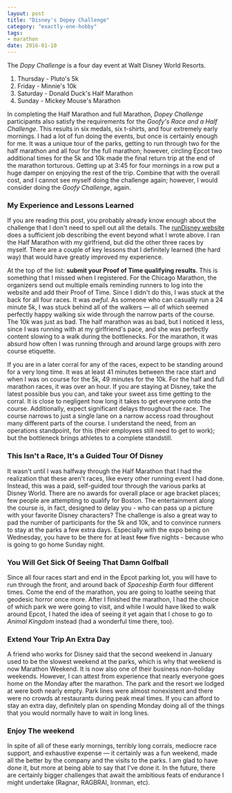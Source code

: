 ```yaml
---
layout: post
title: "Disney's Dopey Challenge"
category: "exactly-one-hobby"
tags:
- marathon
date: 2016-01-10
---
```


The _Dopy Challenge_ is a four day event at Walt Disney World Resorts.

1. Thursday - Pluto's 5k
1. Friday - Minnie's 10k
1. Saturday - Donald Duck's Half Marathon
1. Sunday - Mickey Mouse's Marathon

In completing the Half Marathon and full Marathon, _Dopey Challenge_ participants also satisfy the requirements for the _Goofy's Race and a Half Challenge_. This results in six medals, six t-shirts, and four extremely early mornings. I had a lot of fun doing the events, but once is certainly enough for me. It was a unique tour of the parks, getting to run through two for the half marathon and all four for the full marathon; however, circling Epcot two additional times for the 5k and 10k made the final return trip at the end of the marathon torturous. Getting up at 3:45 for four mornings in a row put a huge damper on enjoying the rest of the trip. Combine that with the overall cost, and I cannot see myself doing the challenge again; however, I would consider doing the _Goofy Challenge_, again.


### My Experience and Lessons Learned

If you are reading this post, you probably already know enough about the challenge that I don't need to spell out all the details. The [runDisney website](http://www.rundisney.com/disneyworld-marathon/#dopey-challenge) does a sufficient job describing the event beyond what I wrote above. I ran the Half Marathon with my girlfriend, but did the other three races by myself. There are a couple of key lessons that I definitely learned (the hard way) that would have greatly improved my experience.

At the top of the list: **submit your Proof of Time qualifying results**. This is something that I missed when I registered. For the Chicago Marathon, the organizers send out multiple emails reminding runners to log into the website and add their Proof of Time. Since I didn't do this, I was stuck at the back for all four races. It was _awful_. As someone who can casually run a 24 minute 5k, I was stuck behind all of the walkers &mdash; all of which seemed perfectly happy walking six wide through the narrow parts of the course. The 10k was just as bad. The half marathon was as bad, but I noticed it less, since I was running with at my girlfriend's pace, and she was perfectly content slowing to a walk during the bottlenecks. For the marathon, it was absurd how often I was running through and around large groups with zero course etiquette.

If you are in a later corral for any of the races, expect to be standing around for a very long time. It was at least 41 minutes between the race start and when I was on course for the 5k, 49 minutes for the 10k. For the half and full marathon races, it was over an hour. If you are staying at Disney, take the latest possible bus you can, and take your sweet ass time getting to the corral. It is close to negligent how long it takes to get everyone onto the course. Additionally, expect significant delays throughout the race. The course narrows to just a single lane on a narrow access road throughout many different parts of the course. I understand the need, from an operations standpoint, for this (their employees still need to get to work); but the bottleneck brings athletes to a complete standstill.

### This Isn't a Race, It's a Guided Tour Of Disney

It wasn't until I was halfway through the Half Marathon that I had the realization that these aren't races, like every other running event I had done. Instead, this was a paid, self-guided tour through the various parks at Disney World. There are no awards for overall place or age bracket places; few people are attempting to qualify for Boston. The entertainment along the course is, in fact, designed to delay you - who can pass up a picture with your favorite Disney characters? The challenge is also a great way to pad the number of participants for the 5k and 10k, and to convince runners to stay at the parks a few extra days. Especially with the expo being on Wednesday, you have to be there for at least <del>four</del> five nights - because who is going to go home Sunday night.

### You Will Get Sick Of Seeing That Damn Golfball

Since all four races start and end in the Epcot parking lot, you will have to run through the front, and around back of _Spaceship Earth_ four different times. Come the end of the marathon, you are going to loathe seeing that geodesic horror once more. After I finished the marathon, I had the choice of which park we were going to visit, and while I would have liked to walk around Epcot, I hated the idea of seeing it yet again that I chose to go to _Animal Kingdom_ instead (had a wonderful time there, too).

### Extend Your Trip An Extra Day

A friend who works for Disney said that the second weekend in January used to be the slowest weekend at the parks, which is why that weekend is now Marathon Weekend. It is now also one of their business non-holiday weekends. However, I can attest from experience that nearly everyone goes home on the Monday after the marathon. The park and the resort we lodged at were both nearly empty. Park lines were almost nonexistent and there were no crowds at restaurants during peak meal times. If you can afford to stay an extra day, definitely plan on spending Monday doing all of the things that you would normally have to wait in long lines.

### Enjoy The weekend

In spite of all of these early mornings, terribly long corrals, mediocre race support, and exhaustive expense &mdash; it certainly was a fun weekend, made all the better by the company and the visits to the parks. I am glad to have done it, but more at being able to say that I've done it. In the future, there are certainly bigger challenges that await the ambitious feats of endurance I might undertake (Ragnar, RAGBRAI, Ironman, etc).